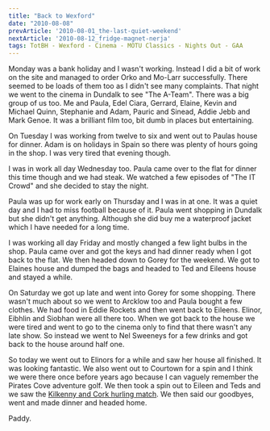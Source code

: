 ```yaml
---
title: "Back to Wexford"
date: "2010-08-08"
prevArticle: '2010-08-01_the-last-quiet-weekend'
nextArticle: '2010-08-12_fridge-magnet-nerja'
tags: TotBH - Wexford - Cinema - MOTU Classics - Nights Out - GAA
---
```

Monday was a bank holiday and I wasn't working. Instead I did a bit of work on the site and managed to order Orko and Mo-Larr successfully. There seemed to be loads of them too as I didn't see many complaints. That night we went to the cinema in Dundalk to see "The A-Team". There was a big group of us too. Me and Paula, Edel Ciara, Gerrard, Elaine, Kevin and Michael Quinn, Stephanie and Adam, Pauric and Sinead, Addie Jebb and Mark Genoe. It was a brilliant film too, bit dumb in places but entertaining.

On Tuesday I was working from twelve to six and went out to Paulas house for dinner. Adam is on holidays in Spain so there was plenty of hours going in the shop. I was very tired that evening though.

I was in work all day Wednesday too. Paula came over to the flat for dinner this time though and we had steak. We watched a few episodes of "The IT Crowd" and she decided to stay the night.

Paula was up for work early on Thursday and I was in at one. It was a quiet day and I had to miss football because of it. Paula went shopping in Dundalk but she didn't get anything. Although she did buy me a waterproof jacket which I have needed for a long time.

I was working all day Friday and mostly changed a few light bulbs in the shop. Paula came over and got the keys and had dinner ready when I got back to the flat. We then headed down to Gorey for the weekend. We got to Elaines house and dumped the bags and headed to Ted and Eileens house and stayed a while.

On Saturday we got up late and went into Gorey for some shopping. There wasn't much about so we went to Arcklow too and Paula bought a few clothes. We had food in Eddie Rockets and then went back to Eileens. Elinor, Eibhlin and Siobhan were all there too. When we got back to the house we were tired and went to go to the cinema only to find that there wasn't any late show. So instead we went to Nel Sweeneys for a few drinks and got back to the house around half one.

So today we went out to Elinors for a while and saw her house all finished. It was looking fantastic. We also went out to Courtown for a spin and I think we were there once before years ago because I can vaguely remember the Pirates Cove adventure golf. We then took a spin out to Eileen and Teds and we saw the [Kilkenny and Cork hurling match](http://www.rte.ie/sport/gaa/championship/2010/0808/kilkenny_cork.html). We then said our goodbyes, went and made dinner and headed home.

Paddy.